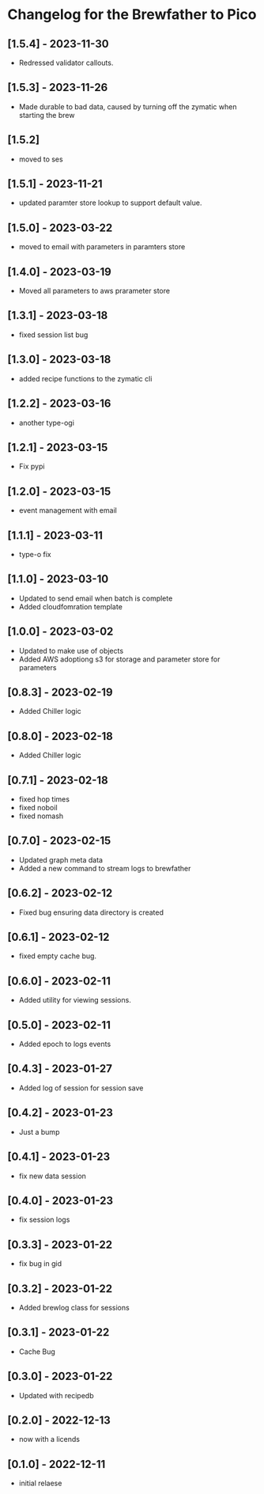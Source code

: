# Changelog for the Brewfather to Pico

## [1.5.4] - 2023-11-30

- Redressed validator callouts.

## [1.5.3] - 2023-11-26

- Made durable to bad data, caused by turning off the zymatic when starting
  the brew

## [1.5.2]

- moved to ses

## [1.5.1] - 2023-11-21

- updated paramter store lookup to support default value.

## [1.5.0] - 2023-03-22

- moved to email with parameters in paramters store

## [1.4.0] - 2023-03-19

- Moved all parameters to aws prarameter store

## [1.3.1] - 2023-03-18

- fixed session list bug

## [1.3.0] - 2023-03-18

- added recipe functions to the zymatic cli

## [1.2.2] - 2023-03-16

- another type-ogi

## [1.2.1] - 2023-03-15

- Fix pypi

## [1.2.0] - 2023-03-15

- event management with email

## [1.1.1] - 2023-03-11

- type-o fix

## [1.1.0] - 2023-03-10

- Updated to send email when batch is complete
- Added cloudfomration template

## [1.0.0] - 2023-03-02

- Updated to make use of objects
- Added AWS adoptiong s3 for storage and parameter store for parameters

## [0.8.3] - 2023-02-19

- Added Chiller logic

## [0.8.0] - 2023-02-18

- Added Chiller logic

## [0.7.1] - 2023-02-18

- fixed hop times
- fixed noboil
- fixed nomash

## [0.7.0] - 2023-02-15

- Updated graph meta data
- Added a new command to stream logs to brewfather

## [0.6.2] - 2023-02-12

- Fixed bug ensuring data directory is created

## [0.6.1] - 2023-02-12

- fixed empty cache bug.

## [0.6.0] - 2023-02-11

- Added utility for viewing sessions.

## [0.5.0] - 2023-02-11

- Added epoch to logs events

## [0.4.3] - 2023-01-27

- Added log of session for session save

## [0.4.2] - 2023-01-23

- Just a bump

## [0.4.1] - 2023-01-23

- fix new data session

## [0.4.0] - 2023-01-23

- fix session logs

## [0.3.3] - 2023-01-22

- fix bug in gid

## [0.3.2] - 2023-01-22

- Added brewlog class for sessions

## [0.3.1] - 2023-01-22

- Cache Bug

## [0.3.0] - 2023-01-22

- Updated with recipedb

## [0.2.0] - 2022-12-13

- now with a licends

## [0.1.0] - 2022-12-11

- initial relaese
